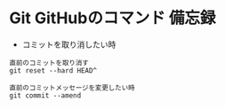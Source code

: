 # Git GitHubのコマンド 備忘録

- コミットを取り消したい時
```
直前のコミットを取り消す
git reset --hard HEAD^

直前のコミットメッセージを変更したい時
git commit --amend
```
